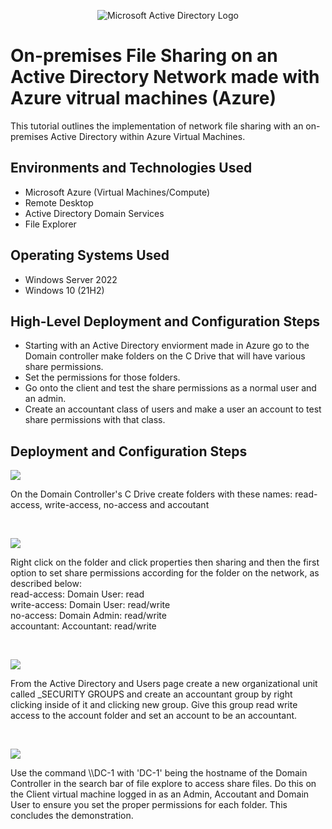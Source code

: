<p align="center">
<img src="https://i.imgur.com/pU5A58S.png" alt="Microsoft Active Directory Logo"/>
</p>

<h1>On-premises File Sharing on an Active Directory Network made with Azure vitrual machines (Azure)</h1>
This tutorial outlines the implementation of network file sharing with an on-premises Active Directory within Azure Virtual Machines.<br />




<h2>Environments and Technologies Used</h2>

- Microsoft Azure (Virtual Machines/Compute)
- Remote Desktop
- Active Directory Domain Services
- File Explorer

<h2>Operating Systems Used </h2>

- Windows Server 2022
- Windows 10 (21H2)

<h2>High-Level Deployment and Configuration Steps</h2>

- Starting with an Active Directory enviorment made in Azure go to the Domain controller make folders on the C Drive that will have various share permissions.
- Set the permissions for those folders.
- Go onto the client and test the share permissions as a normal user and an admin.
- Create an accountant class of users and make a user an account to test share permissions with that class.

<h2>Deployment and Configuration Steps</h2>

<p>
<img src="https://i.imgur.com/WKcak3p.png"/>
</p>
<p>
On the Domain Controller's C Drive create folders with these names: read-access, write-access, no-access and accoutant
</p>
<br />

<p>
<img src="https://i.imgur.com/oftoYuw.png"/>
</p>
<p>
Right click on the folder and click properties then sharing and then the first option to set share permissions according for the folder on the network, as described below: 
  <br />
  read-access: Domain User: read
  <br />
  write-access: Domain User: read/write
  <br />
  no-access: Domain Admin: read/write
  <br />
  accountant: Accountant: read/write
</p>
<br />

<p>
<img src="https://i.imgur.com/4p9YNNL.png"/>
</p>
<p>
From the Active Directory and Users page create a new organizational unit called _SECURITY GROUPS and create an accountant group by right clicking inside of it and clicking new group. Give this group read write access to the account folder and set an account to be an accountant. 
</p>
<br />

<p>
<img src="https://i.imgur.com/On43O01.png"/>
</p>
<p>
Use the command \\DC-1 with 'DC-1' being the hostname of the Domain Controller in the search bar of file explore to access share files. Do this on the Client virtual machine logged in as an Admin, Accoutant and Domain User to ensure you set the proper permissions for each folder. This concludes the demonstration.
<br />
